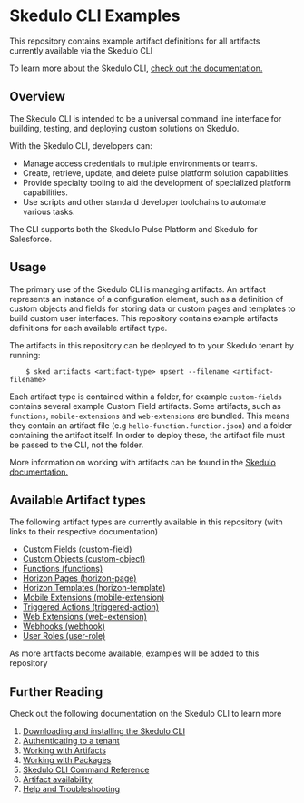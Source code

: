 # Skedulo CLI Examples

This repository contains example artifact definitions for all artifacts currently available via the Skedulo CLI

To learn more about the Skedulo CLI, [check out the documentation.](https://docs.skedulo.com/developer-guides/cli/skedulo-cli-introduction/)

## Overview

The Skedulo CLI is intended to be a universal command line interface for building, testing, and deploying custom solutions on Skedulo.  

With the Skedulo CLI, developers can:

* Manage access credentials to multiple environments or teams.
* Create, retrieve, update, and delete pulse platform solution capabilities.
* Provide specialty tooling to aid the development of specialized platform capabilities.
* Use scripts and other standard developer toolchains to automate various tasks.

The CLI supports both the Skedulo Pulse Platform and Skedulo for Salesforce.

## Usage

The primary use of the Skedulo CLI is managing artifacts. An artifact represents an instance of a configuration element, such as a definition of custom objects and fields for storing data or custom pages and templates to build custom user interfaces. This repository contains example artifacts definitions for each available artifact type.

The artifacts in this repository can be deployed to to your Skedulo tenant by running:

```
    $ sked artifacts <artifact-type> upsert --filename <artifact-filename>
```

Each artifact type is contained within a folder, for example `custom-fields` contains several example Custom Field artifacts. Some artifacts, such as `functions`, `mobile-extensions` and `web-extensions` are bundled. This means they contain an artifact file (e.g `hello-function.function.json`) and a folder containing the artifact itself. In order to deploy these, the artifact file must be passed to the CLI, not the folder.

More information on working with artifacts can be found in the [Skedulo documentation.](https://docs.skedulo.com/developer-guides/cli/working-with-artifacts/)

## Available Artifact types

The following artifact types are currently available in this repository (with links to their respective documentation)

* [Custom Fields (custom-field)](https://docs.skedulo.com/developer-guides/cli/command-reference/artifacts/custom-field/)
* [Custom Objects (custom-object)](https://docs.skedulo.com/developer-guides/cli/command-reference/artifacts/custom-object/)
* [Functions (functions)](https://docs.skedulo.com/developer-guides/cli/command-reference/artifacts/function/)
* [Horizon Pages (horizon-page)](https://docs.skedulo.com/developer-guides/cli/command-reference/artifacts/horizon-page/)
* [Horizon Templates (horizon-template)](https://docs.skedulo.com/developer-guides/cli/command-reference/artifacts/horizon-template/)
* [Mobile Extensions (mobile-extension)](https://docs.skedulo.com/developer-guides/cli/command-reference/artifacts/mobile-extension/)
* [Triggered Actions (triggered-action)](https://docs.skedulo.com/developer-guides/cli/command-reference/artifacts/triggered-action/)
* [Web Extensions (web-extension)](https://docs.skedulo.com/developer-guides/cli/command-reference/artifacts/web-extension/)
* [Webhooks (webhook)](https://docs.skedulo.com/developer-guides/cli/command-reference/artifacts/webhook/)
* [User Roles (user-role)](https://docs.skedulo.com/developer-guides/cli/command-reference/artifacts/user-role/)  

As more artifacts become available, examples will be added to this repository


## Further Reading

Check out the following documentation on the Skedulo CLI to learn more

1. [Downloading and installing the Skedulo CLI](https://docs.skedulo.com/developer-guides/cli/install-the-skedulo-cli/)
2. [Authenticating to a tenant](https://docs.skedulo.com/developer-guides/cli/authenticate-with-the-skedulo-cli/)
3. [Working with Artifacts](https://docs.skedulo.com/developer-guides/cli/working-with-artifacts/)
4. [Working with Packages](https://docs.skedulo.com/developer-guides/cli/working-with-packages/)
5. [Skedulo CLI Command Reference](https://docs.skedulo.com/developer-guides/cli/cli-command-reference)
6. [Artifact availability](https://docs.skedulo.com/developer-guides/cli/artifact-availability)
7. [Help and Troubleshooting](https://docs.skedulo.com/developer-guides/cli/help-and-troubleshooting/)
